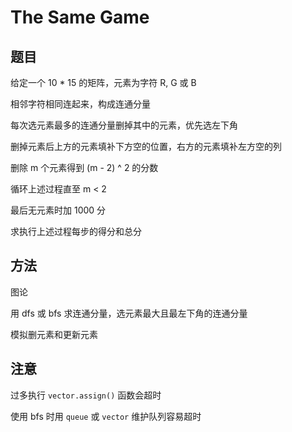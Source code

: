 # The Same Game

## 题目

给定一个 10 * 15 的矩阵，元素为字符 R, G 或 B

相邻字符相同连起来，构成连通分量

每次选元素最多的连通分量删掉其中的元素，优先选左下角

删掉元素后上方的元素填补下方空的位置，右方的元素填补左方空的列

删除 m 个元素得到 (m - 2) ^ 2 的分数

循环上述过程直至 m < 2

最后无元素时加 1000 分

求执行上述过程每步的得分和总分


## 方法

图论

用 dfs 或 bfs 求连通分量，选元素最大且最左下角的连通分量

模拟删元素和更新元素


## 注意

过多执行 `vector.assign()` 函数会超时

使用 bfs 时用 `queue` 或 `vector` 维护队列容易超时
